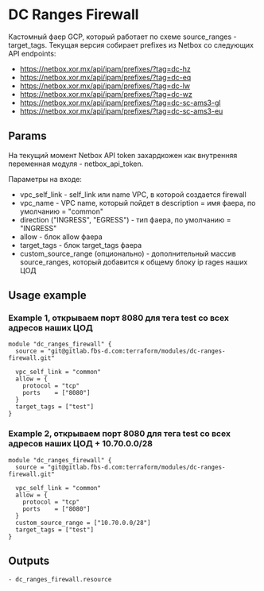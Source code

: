 # DC Ranges Firewall
Кастомный фаер GCP, который работает по схеме source_ranges - target_tags.
Текущая версия собирает prefixes из Netbox со следующих API endpoints:
- https://netbox.xor.mx/api/ipam/prefixes/?tag=dc-hz
- https://netbox.xor.mx/api/ipam/prefixes/?tag=dc-eq
- https://netbox.xor.mx/api/ipam/prefixes/?tag=dc-lw
- https://netbox.xor.mx/api/ipam/prefixes/?tag=dc-wz
- https://netbox.xor.mx/api/ipam/prefixes/?tag=dc-sc-ams3-gl
- https://netbox.xor.mx/api/ipam/prefixes/?tag=dc-sc-ams3-eu

## Params
На текущий момент Netbox API token захардкожен как внутренняя переменная модуля - netbox_api_token.

Параметры на входе:
- vpc_self_link - self_link или name VPC, в которой создается firewall
- vpc_name - VPC name, который пойдет в description = имя фаера, по умолчанию = "common"
- direction ("INGRESS", "EGRESS") - тип фаера, по умолчанию = "INGRESS"
- allow - блок allow фаера
- target_tags - блок target_tags фаера
- custom_source_range (опционально) - дополнительный массив source_ranges, который добавится к общему блоку ip rages наших ЦОД

## Usage example
### Example 1, открываем порт 8080 для тега test со всех адресов наших ЦОД
```
module "dc_ranges_firewall" {
  source = "git@gitlab.fbs-d.com:terraform/modules/dc-ranges-firewall.git"

  vpc_self_link = "common"
  allow = {
    protocol = "tcp"
    ports    = ["8080"]
  }
  target_tags = ["test"]
}
```
### Example 2, открываем порт 8080 для тега test со всех адресов наших ЦОД + 10.70.0.0/28
```
module "dc_ranges_firewall" {
  source = "git@gitlab.fbs-d.com:terraform/modules/dc-ranges-firewall.git"

  vpc_self_link = "common"
  allow = {
    protocol = "tcp"
    ports    = ["8080"]
  }
  custom_source_range = ["10.70.0.0/28"]
  target_tags = ["test"]
}
```

## Outputs
```
- dc_ranges_firewall.resource
```
